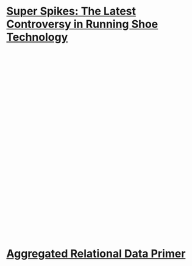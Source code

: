 <h1><div class="container">
    <p><a href="assets/img/publication_preview/super_spikes.pdf">Super Spikes: The Latest Controversy in Running Shoe Technology</a>
    </p>
</div></h1>
<br>
<embed src="/assets/img/publication_preview/super_spikes_did.png" width="800px" height="450px" />

<br>

<h1><div class="container">
    <p><a href="https://avisokay.shinyapps.io/uw_ard_viz/">Aggregated Relational Data Primer</a>
    </p>
</div></h1>
<br>
<embed src="/assets/img/publication_preview/ard.png" width="800px" height="875px" />
<br>

<br>